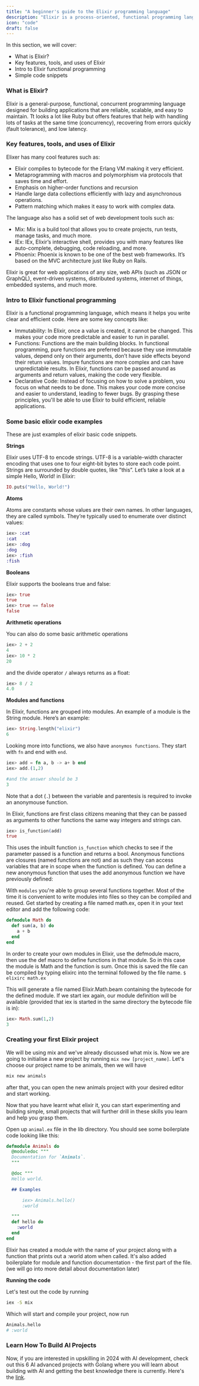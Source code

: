 ```yaml
---
title: "A beginner's guide to the Elixir programming language"
description: "Elixir is a process-oriented, functional programming language that runs on the Erlang virtual machine (BEAM). The language was influenced by Ruby. This inspiration can be seen and felt in Elixir’s ecosystem and tooling options. Elixir is known to be easy to learn and widely applicable within the software development industry."
icon: "code"
draft: false
---
```


In this section, we will cover:

- What is Elixir?
- Key features, tools, and uses of Elixir
- Intro to Elixir functional programming
- Simple code snippets

### What is Elixir?

Elixir is a general-purpose, functional, concurrent programming language designed for building applications that are reliable, scalable, and easy to maintain. Tt looks a lot like Ruby but offers features that help with handling lots of tasks at the same time (concurrency), recovering from errors quickly (fault tolerance), and low latency.

### Key features, tools, and uses of Elixir

Elixer has many cool features such as:

- Elixir compiles to bytecode for the Erlang VM making it very efficient.
- Metaprogramming with macros and polymorphism via protocols that saves time and effort.
- Emphasis on higher-order functions and recursion
- Handle large data collections efficiently with lazy and asynchronous operations.
- Pattern matching which makes it easy to work with complex data.

The language also has a solid set of web development tools such as:

- Mix: Mix is a build tool that allows you to create projects, run tests, manage tasks, and much more.
- IEx: IEx, Elixir’s interactive shell, provides you with many features like auto-complete, debugging, code reloading, and more.
- Phoenix: Phoenix is known to be one of the best web frameworks. It’s based on the MVC architecture just like Ruby on Rails.

Elixir is great for web applications of any size, web APIs (such as JSON or GraphQL), event-driven systems, distributed systems, internet of things, embedded systems, and much more.

### Intro to Elixir functional programming

Elixir is a functional programming language, which means it helps you write clear and efficient code. Here are some key concepts like:

- Immutability: In Elixir, once a value is created, it cannot be changed. This makes your code more predictable and easier to run in parallel.
- Functions: Functions are the main building blocks. In functional programming, pure functions are preferred because they use immutable values, depend only on their arguments, don’t have side effects beyond their return values. Impure functions are more complex and can have unpredictable results. In Elixir, functions can be passed around as arguments and return values, making the code very flexible.
- Declarative Code: Instead of focusing on how to solve a problem, you focus on what needs to be done. This makes your code more concise and easier to understand, leading to fewer bugs.
  By grasping these principles, you'll be able to use Elixir to build efficient, reliable applications.

### Some basic elixir code examples

These are just examples of elixir basic code snippets.

**Strings**

Elixir uses UTF-8 to encode strings. UTF-8 is a variable-width character encoding that uses one to four eight-bit bytes to store each code point. Strings are surrounded by double quotes, like ”this”. Let’s take a look at a simple Hello, World! in Elixir:

```elixir
IO.puts("Hello, World!")
```

**Atoms**

Atoms are constants whose values are their own names. In other languages, they are called symbols. They’re typically used to enumerate over distinct values:

```elixir
iex> :cat
:cat
iex> :dog
:dog
iex> :fish
:fish
```

**Booleans**

Elixir supports the booleans true and false:

```elixir
iex> true
true
iex> true == false
false
```

**Arithmetic operations**

You can also do some basic arithmetic operations

```elixir
iex> 2 + 2
4
iex> 10 * 2
20
```

and the divide operator `/` always returns as a float:

```elixir
iex> 8 / 2
4.0
```

**Modules and functions**

In Elixir, functions are grouped into modules. An example of a module is the String module. Here’s an example:

```elixir
iex> String.length("elixir")
6
```

Looking more into functions, we also have `anonymos functions`. They start with `fn` and end with `end`.

```elixir
iex> add = fn a, b -> a+ b end
iex> add.(1,2)

#and the answer should be 3
3
```

Note that a dot (`.`) between the variable and parentesis is required to invoke an anonymouse function.

In Elixir, functions are first class citizens meaning that they can be passed as arguments to other functions the same way integers and strings can.

```elixir
iex> is_function(add)
true
```

This uses the inbuilt function `is_function` which checks to see if the parameter passed is a function and returns a bool.
Anonymous functions are closures (named functions are not) and as such they can access variables that are in scope when the function is defined. You can define a new anonymous function that uses the add anonymous function we have previously defined:

With `modules` you're able to group several functions together. Most of the time it is convenient to write modules into files so they can be compiled and reused.
Get started by creating a file named math.ex, open it in your text editor and add the following code:

```elixir
defmodule Math do
  def sum(a, b) do
    a + b
  end
end
```

In order to create your own modules in Elixir, use the defmodule macro, then use the def macro to define functions in that module. So in this case the module is Math and the function is sum.
Once this is saved the file can be compiled by typing elixirc into the terminal followed by the file name.
`$ elixirc math.ex`

This will generate a file named Elixir.Math.beam containing the bytecode for the defined module. If we start iex again, our module definition will be available (provided that iex is started in the same directory the bytecode file is in):

```elixir
iex> Math.sum(1,2)
3
```

### Creating your first Elixir project

We will be using mix and we've already discussed what mix is. Now we are going to initialise a new project by running `mix new [project_name]`. Let's choose our project name to be animals, then we will have

```bash
mix new animals
```

after that, you can open the new animals project with your desired editor and start working.

Now that you have learnt what elixir it, you can start experimenting and building simple, small projects that will further drill in these skills you learn and help you grasp them.

Open up `animal.ex` file in the lib directory. You should see some boilerplate code looking like this:

```elixir
defmodule Animals do
  @moduledoc """
  Documentation for `Animals`.
  """

  @doc """
  Hello world.

  ## Examples

      iex> Animals.hello()
      :world

  """
  def hello do
    :world
  end
end
```

Elixir has created a module with the name of your project along with a function that prints out a :world atom when called. It's also added boilerplate for module and function documentation - the first part of the file. (we will go into more detail about documentation later)

**Running the code**

Let's test out the code by running

```bash
iex -S mix
```

Which will start and compile your project, now run

```bash
Animals.hello
# :world
```

### Learn How To Build AI Projects

Now, if you are interested in upskilling in 2024 with AI development, check out this 6 AI advanced projects with Golang where you will learn about building with AI and getting the best knowledge there is currently. Here's the [link](https://akhilsharmatech.gumroad.com/l/zgxqq).
